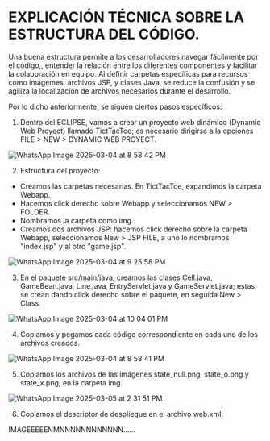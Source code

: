 # EXPLICACIÓN TÉCNICA SOBRE LA ESTRUCTURA DEL CÓDIGO.

Una buena estructura permite a los desarrolladores navegar fácilmente por el código,, entender la relación entre los diferentes componentes y facilitar la colaboración en equipo.
Al definir carpetas específicas para recursos como imágemes, archivos JSP, y clases Java, se reduce la confusión y se agiliza la localización de archivos necesarios durante el desarrollo.

Por lo dicho anteriormente, se siguen ciertos pasos específicos:

1. Dentro del ECLIPSE, vamos a crear un proyecto web dinámico (Dynamic Web Proyect) llamado TictTacToe; es necesario dirigirse a la opciones FILE > NEW > DYNAMIC WEB PROYECT.

![WhatsApp Image 2025-03-04 at 8 58 42 PM](https://github.com/user-attachments/assets/3ca58e71-6e9c-483e-a822-b57c1d5621dc)


2. Estructura del proyecto:
- Creamos las carpetas necesarias. En TictTacToe, expandimos la carpeta Webapp.
- Hacemos click derecho sobre Webapp y seleccionamos NEW > FOLDER.
- Nombramos la carpeta como img.
- Creamos dos archivos JSP: hacemos click derecho sobre la carpeta Webapp, seleccionamos New > JSP FILE, a uno lo nombramos "index.jsp" y al otro "game.jsp".

![WhatsApp Image 2025-03-04 at 9 25 58 PM](https://github.com/user-attachments/assets/79b526aa-265c-43e6-ae01-cdbd032e59b6)


3. En el paquete src/main/java, creamos las clases Cell.java, GameBean.java, Line.java, EntryServlet.java y GameServlet.java; estas se crean dando click derecho sobre el paquete, en seguida New > Class.

![WhatsApp Image 2025-03-04 at 10 04 01 PM](https://github.com/user-attachments/assets/168fa79e-4ab3-48bb-8449-5b205ba1ae51)


4. Copiamos y pegamos cada código correspondiente en cada uno de los archivos creados.

![WhatsApp Image 2025-03-04 at 8 58 41 PM](https://github.com/user-attachments/assets/66ef6915-7cca-4b7e-a172-7ac79461b01f)


5. Copiamos los archivos de las imágenes state_null.png, state_o.png y state_x.png; en la carpeta img.

![WhatsApp Image 2025-03-05 at 2 31 51 PM](https://github.com/user-attachments/assets/a08bb46a-849b-4e8a-ab3d-6dc7f1519c95)


6. Copiamos el descriptor de despliegue en el archivo web.xml.

IMAGEEEEENMNNNNNNNNNNNN......


